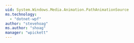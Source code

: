 ```yaml
---
uid: System.Windows.Media.Animation.PathAnimationSource
ms.technology: 
  - "dotnet-wpf"
author: "stevehoag"
ms.author: "shoag"
manager: "wpickett"
---
```

